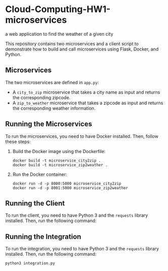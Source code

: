 # Cloud-Computing-HW1-microservices
a web application to find the weather of a given city


This repository contains two microservices and a client script to demonstrate how to build and call microservices using Flask, Docker, and Python.

## Microservices

The two microservices are defined in `app.py`:

- A `city_to_zip` microservice that takes a city name as input and returns the corresponding zipcode.
- A `zip_to_weather` microservice that takes a zipcode as input and returns the corresponding weather information.


## Running the Microservices

To run the microservices, you need to have Docker installed. Then, follow these steps:

1. Build the Docker image using the Dockerfile:

    ```
    docker build -t microservice_city2zip .
    docker build -t microservice_zip2weather .
    ```

2. Run the Docker container:

    ```
    docker run -d -p 8000:5000 microservice_city2zip
    docker run -d -p 8001:5000 microservice_zip2weather
    ```

## Running the Client

To run the client, you need to have Python 3 and the `requests` library installed. Then, run the following command:


## Running the Integration

To run the integration, you need to have Python 3 and the `requests` library installed. Then, run the following command:

    python3 integration.py
